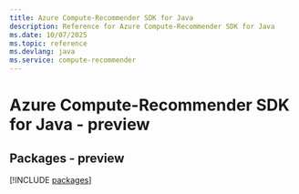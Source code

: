 ```yaml
---
title: Azure Compute-Recommender SDK for Java
description: Reference for Azure Compute-Recommender SDK for Java
ms.date: 10/07/2025
ms.topic: reference
ms.devlang: java
ms.service: compute-recommender
---
```

# Azure Compute-Recommender SDK for Java - preview
## Packages - preview
[!INCLUDE [packages](compute-recommender-index.md)]